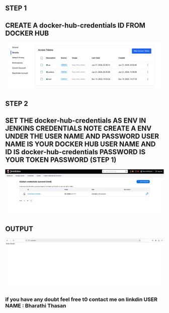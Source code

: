 ## STEP 1

## CREATE A docker-hub-credentials ID FROM DOCKER HUB

![alt text](image.png)


## STEP 2 

## SET THE docker-hub-credentials AS ENV IN JENKINS CREDENTIALS NOTE CREATE A ENV UNDER THE USER NAME AND PASSWORD USER NAME IS YOUR DOCKER HUB USER NAME AND ID IS docker-hub-credentials   PASSWORD IS YOUR TOKEN PASSWORD (STEP 1)

![alt text](image-1.png)


## OUTPUT 

![alt text](image-2.png)


### if you have any doubt  feel free t0 contact me on linkdin  USER NAME : Bharathi Thasan